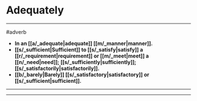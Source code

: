 # Adequately
---
#adverb
- **In an [[a/_adequate|adequate]] [[m/_manner|manner]].**
- **[[s/_sufficient|Sufficient]] to [[s/_satisfy|satisfy]] a [[r/_requirement|requirement]] or [[m/_meet|meet]] a [[n/_need|need]]; [[s/_sufficiently|sufficiently]]; [[s/_satisfactorily|satisfactorily]].**
- **[[b/_barely|Barely]] [[s/_satisfactory|satisfactory]] or [[s/_sufficient|sufficient]].**
---
---
